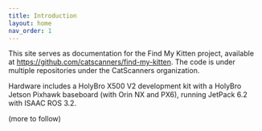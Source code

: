 ```yaml
---
title: Introduction
layout: home
nav_order: 1
---
```


This site serves as documentation for the Find My Kitten project, available at <https://github.com/catscanners/find-my-kitten>. The code is under multiple repositories under the CatScanners organization.

Hardware includes a HolyBro X500 V2 development kit with a HolyBro Jetson Pixhawk baseboard (with Orin NX and PX6), running JetPack 6.2 with ISAAC ROS 3.2.

(more to follow)
